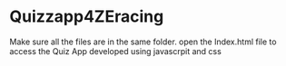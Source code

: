 # Quizzapp4ZEracing
Make sure all the files are in the same folder.
open the Index.html file to access the Quiz App developed using javascrpit and css
